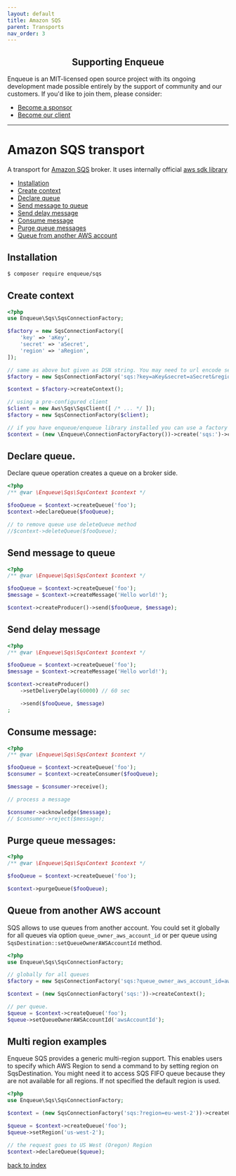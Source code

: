 ```yaml
---
layout: default
title: Amazon SQS
parent: Transports
nav_order: 3
---
```

<h2 align="center">Supporting Enqueue</h2>

Enqueue is an MIT-licensed open source project with its ongoing development made possible entirely by the support of community and our customers. If you'd like to join them, please consider:

- [Become a sponsor](https://www.patreon.com/makasim)
- [Become our client](http://forma-pro.com/)

---

# Amazon SQS transport

A transport for [Amazon SQS](https://aws.amazon.com/sqs/) broker.
It uses internally official [aws sdk library](https://packagist.org/packages/aws/aws-sdk-php)

* [Installation](#installation)
* [Create context](#create-context)
* [Declare queue](#decalre-queue)
* [Send message to queue](#send-message-to-queue)
* [Send delay message](#send-delay-message)
* [Consume message](#consume-message)
* [Purge queue messages](#purge-queue-messages)
* [Queue from another AWS account](#queue-from-another-aws-account)

## Installation

```bash
$ composer require enqueue/sqs
```

## Create context

```php
<?php
use Enqueue\Sqs\SqsConnectionFactory;

$factory = new SqsConnectionFactory([
    'key' => 'aKey',
    'secret' => 'aSecret',
    'region' => 'aRegion',
]);

// same as above but given as DSN string. You may need to url encode secret if it contains special char (like +)
$factory = new SqsConnectionFactory('sqs:?key=aKey&secret=aSecret&region=aRegion');

$context = $factory->createContext();

// using a pre-configured client
$client = new Aws\Sqs\SqsClient([ /* ... */ ]);
$factory = new SqsConnectionFactory($client);

// if you have enqueue/enqueue library installed you can use a factory to build context from DSN
$context = (new \Enqueue\ConnectionFactoryFactory())->create('sqs:')->createContext();
```

## Declare queue.

Declare queue operation creates a queue on a broker side.

```php
<?php
/** @var \Enqueue\Sqs\SqsContext $context */

$fooQueue = $context->createQueue('foo');
$context->declareQueue($fooQueue);

// to remove queue use deleteQueue method
//$context->deleteQueue($fooQueue);
```

## Send message to queue

```php
<?php
/** @var \Enqueue\Sqs\SqsContext $context */

$fooQueue = $context->createQueue('foo');
$message = $context->createMessage('Hello world!');

$context->createProducer()->send($fooQueue, $message);
```

## Send delay message

```php
<?php
/** @var \Enqueue\Sqs\SqsContext $context */

$fooQueue = $context->createQueue('foo');
$message = $context->createMessage('Hello world!');

$context->createProducer()
    ->setDeliveryDelay(60000) // 60 sec

    ->send($fooQueue, $message)
;
```

## Consume message:

```php
<?php
/** @var \Enqueue\Sqs\SqsContext $context */

$fooQueue = $context->createQueue('foo');
$consumer = $context->createConsumer($fooQueue);

$message = $consumer->receive();

// process a message

$consumer->acknowledge($message);
// $consumer->reject($message);
```

## Purge queue messages:

```php
<?php
/** @var \Enqueue\Sqs\SqsContext $context */

$fooQueue = $context->createQueue('foo');

$context->purgeQueue($fooQueue);
```

## Queue from another AWS account

SQS allows to use queues from another account. You could set it globally for all queues via option `queue_owner_aws_account_id` or
per queue using `SqsDestination::setQueueOwnerAWSAccountId` method.

```php
<?php
use Enqueue\Sqs\SqsConnectionFactory;

// globally for all queues
$factory = new SqsConnectionFactory('sqs:?queue_owner_aws_account_id=awsAccountId');

$context = (new SqsConnectionFactory('sqs:'))->createContext();

// per queue.
$queue = $context->createQueue('foo');
$queue->setQueueOwnerAWSAccountId('awsAccountId');
```

## Multi region examples

Enqueue SQS provides a generic multi-region support. This enables users to specify which AWS Region to send a command to by setting region on SqsDestination.
You might need it to access SQS FIFO queue because they are not available for all regions.
If not specified the default region is used.

```php
<?php
use Enqueue\Sqs\SqsConnectionFactory;

$context = (new SqsConnectionFactory('sqs:?region=eu-west-2'))->createContext();

$queue = $context->createQueue('foo');
$queue->setRegion('us-west-2');

// the request goes to US West (Oregon) Region
$context->declareQueue($queue);
```

[back to index](../index.md)
